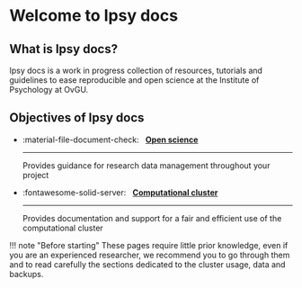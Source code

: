 # Welcome to Ipsy docs

## What is Ipsy docs?

Ipsy docs is a work in progress collection of resources, tutorials and guidelines to ease reproducible and open science at the Institute of Psychology at OvGU. 

## Objectives of Ipsy docs

<div class="grid cards" markdown>

-   :material-file-document-check:  &nbsp; __[Open science]__

    ---
    Provides guidance for research data management throughout your project 

-   :fontawesome-solid-server:  &nbsp; __[Computational cluster]__

    ---

    Provides documentation and support for a fair and efficient use of the computational cluster

</div>

[Open science]: open-science/research-data-management/getting-started/
[Computational cluster]: cluster

!!! note "Before starting"
    These pages require little prior knowledge, even if you are an experienced researcher, we recommend you to go through them and to read carefully the sections dedicated to the cluster usage, data and backups.


